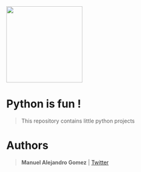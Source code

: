 <img  src  =  "https://w.wallhaven.cc/full/j5/wallhaven-j5mj3w.png" width  =  "200"/>

# Python is fun !

> This repository contains little python projects

# Authors

> **Manuel Alejandro Gomez** | [Twitter](https://twitter.com/ManoloGomez08)
